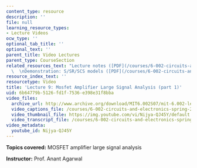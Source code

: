 ```yaml
---
content_type: resource
description: ''
file: null
learning_resource_types:
- Lecture Videos
ocw_type: ''
optional_tab_title: ''
optional_text: ''
parent_title: Video Lectures
parent_type: CourseSection
related_resources_text: "Lecture notes ([PDF](/courses/6-002-circuits-and-electronics-spring-2007/resources/6002_l9))\
  \  \nDemonstration: S/SR/SCS models ([PDF](/courses/6-002-circuits-and-electronics-spring-2007/resources/demo_06))"
resource_index_text: ''
resourcetype: Video
title: 'Lecture 9: Mosfet Amplifier Large Signal Analysis (part 1)'
uid: 6b64779b-5126-fd1f-7536-e398e31f8bba
video_files:
  archive_url: http://www.archive.org/download/MIT6.002S07/mit-6.002-lec9-02oct2003-220k.mp4
  video_captions_file: /courses/6-002-circuits-and-electronics-spring-2007/1de5408f98945e04a78bed087f39cabe_Nijya-QJ45Y.vtt
  video_thumbnail_file: https://img.youtube.com/vi/Nijya-QJ45Y/default.jpg
  video_transcript_file: /courses/6-002-circuits-and-electronics-spring-2007/8d6365ab435a2441f6a391631102c376_Nijya-QJ45Y.pdf
video_metadata:
  youtube_id: Nijya-QJ45Y
---
```


**Topics covered:** MOSFET amplifier large signal analysis

**Instructor:** Prof. Anant Agarwal